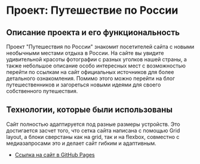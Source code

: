 # Проект: Путешествие по России

## Описание проекта и его функциональность

Проект "Путешествия по России" знакомит посетителей сайта с новыми необычными местами отдыха в России. На сайте вы увидите удивительной красоты фотографии с разных уголков нашей страны, а также небольшое описание особо интересных мест с возможностью перейти по ссылкам на сайт официальных источников для более детального ознакомления. Помимо этого можно перейти на блог путешественников и загореться новыми идеями для своего собственного путешествия.


## Технологии, которые были использованы

Сайт полностью адаптируется под разные размеры устройств. Это достигается засчет того, что сетка сайта написана с помощью Grid layout, а блоки сверстаны как на grid, так и на flexbox, совместно с медиазапросами это и делает сайт гибким и адаптивным.

* [Ссылка на сайт в GitHub Pages](https://www.figma.com/file/5S2WSbEFL6awjVWJ0NWL8Q/Sprint-3_-Russia-_-desktop-mobile?node-id=28503%3A0)
